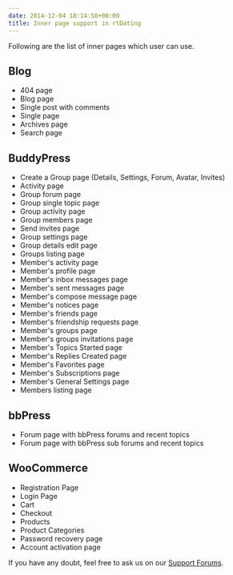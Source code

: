 ```yaml
---
date: 2014-12-04 18:14:58+00:00
title: Inner page support in rtDating
---
```


Following are the list of inner pages which user can use.


## Blog

  * 404 page
  * Blog page
  * Single post with comments
  * Single page
  * Archives page
  * Search page


## BuddyPress

  * Create a Group page (Details, Settings, Forum, Avatar, Invites)
  * Activity page
  * Group forum page
  * Group single topic page
  * Group activity page
  * Group members page
  * Send invites page
  * Group settings page
  * Group details edit page
  * Groups listing page
  * Member's activity page
  * Member's profile page
  * Member's inbox messages page
  * Member's sent messages page
  * Member's compose message page
  * Member's notices page
  * Member's friends page
  * Member's friendship requests page
  * Member's groups page
  * Member's groups invitations page
  * Member's Topics Started page
  * Member's Replies Created page
  * Member's Favorites page
  * Member's Subscriptions page
  * Member's General Settings page
  * Members listing page


## bbPress

  * Forum page with bbPress forums and recent topics
  * Forum page with bbPress sub forums and recent topics


## WooCommerce

  * Registration Page
  * Login Page
  * Cart
  * Checkout
  * Products
  * Product Categories
  * Password recovery page
  * Account activation page


If you have any doubt, feel free to ask us on our [Support Forums](http://community.rtcamp.com/c/premium-themes).

